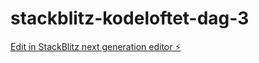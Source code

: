 # stackblitz-kodeloftet-dag-3

[Edit in StackBlitz next generation editor ⚡️](https://stackblitz.com/~/github.com/Magnus0155/stackblitz-kodeloftet-dag-3)